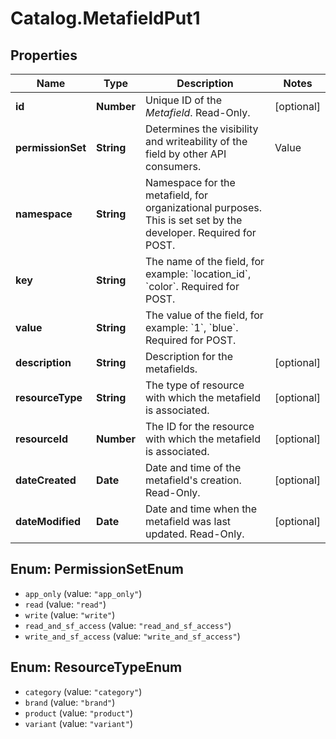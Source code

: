 # Catalog.MetafieldPut1

## Properties
Name | Type | Description | Notes
------------ | ------------- | ------------- | -------------
**id** | **Number** | Unique ID of the *Metafield*. Read-Only. | [optional] 
**permissionSet** | **String** | Determines the visibility and writeability of the field by other API consumers.  |Value|Description |-|-| |&#x60;app_only&#x60;|Private to the app that owns the field| |&#x60;read&#x60;|Visible to other API consumers| |&#x60;write&#x60;|Open for reading and writing by other API consumers| |&#x60;read_and_sf_access&#x60;|Visible to other API consumers, including on storefront| |&#x60;write_and_sf_access&#x60;|Open for reading and writing by other API consumers, including on storefront| | 
**namespace** | **String** | Namespace for the metafield, for organizational purposes. This is set set by the developer. Required for POST.  | 
**key** | **String** | The name of the field, for example: &#x60;location_id&#x60;, &#x60;color&#x60;. Required for POST.  | 
**value** | **String** | The value of the field, for example: &#x60;1&#x60;, &#x60;blue&#x60;. Required for POST.  | 
**description** | **String** | Description for the metafields.  | [optional] 
**resourceType** | **String** | The type of resource with which the metafield is associated.  | [optional] 
**resourceId** | **Number** | The ID for the resource with which the metafield is associated.  | [optional] 
**dateCreated** | **Date** | Date and time of the metafield&#x27;s creation. Read-Only.  | [optional] 
**dateModified** | **Date** | Date and time when the metafield was last updated. Read-Only.  | [optional] 

<a name="PermissionSetEnum"></a>
## Enum: PermissionSetEnum

* `app_only` (value: `"app_only"`)
* `read` (value: `"read"`)
* `write` (value: `"write"`)
* `read_and_sf_access` (value: `"read_and_sf_access"`)
* `write_and_sf_access` (value: `"write_and_sf_access"`)


<a name="ResourceTypeEnum"></a>
## Enum: ResourceTypeEnum

* `category` (value: `"category"`)
* `brand` (value: `"brand"`)
* `product` (value: `"product"`)
* `variant` (value: `"variant"`)

